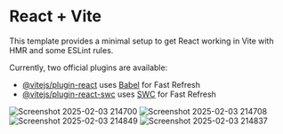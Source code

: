 # React + Vite

This template provides a minimal setup to get React working in Vite with HMR and some ESLint rules.

Currently, two official plugins are available:

- [@vitejs/plugin-react](https://github.com/vitejs/vite-plugin-react/blob/main/packages/plugin-react/README.md) uses [Babel](https://babeljs.io/) for Fast Refresh
- [@vitejs/plugin-react-swc](https://github.com/vitejs/vite-plugin-react-swc) uses [SWC](https://swc.rs/) for Fast Refresh

![Screenshot 2025-02-03 214700](https://github.com/user-attachments/assets/44f71d4f-668d-4b12-ac42-da5c1f51f33e)
![Screenshot 2025-02-03 214708](https://github.com/user-attachments/assets/dea77b3b-bc4a-4b8b-914b-ca61f4343f96)
![Screenshot 2025-02-03 214849](https://github.com/user-attachments/assets/35d9f654-a695-4e47-8875-7f37f2392a05)
![Screenshot 2025-02-03 214837](https://github.com/user-attachments/assets/1f8c3cbf-4843-42fd-97bd-fe9640f4451e)

